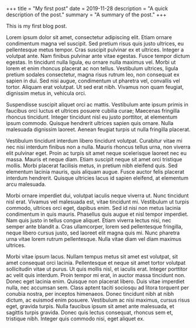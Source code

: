 +++
title = "My first post"
date = 2019-11-28
description = "A quick description of the post."
summary = "A summary of the post."
+++

This is my first blog post.

Lorem ipsum dolor sit amet, consectetur adipiscing elit. Etiam ornare condimentum magna vel suscipit. Sed pretium risus quis justo ultrices, eu pellentesque metus tempor. Cras suscipit pulvinar ex et ultrices. Integer a volutpat ante. Nam finibus pulvinar ante vitae egestas. Fusce tempor dictum egestas. In tincidunt nulla ligula, eu ornare nulla maximus vel. Morbi ut lorem et enim rhoncus placerat ac non tellus. Vestibulum ultrices, ligula pretium sodales consectetur, magna risus rutrum leo, non consequat ex sapien in dui. Sed nisi augue, condimentum ut pharetra vel, convallis vel tortor. Aliquam erat volutpat. Ut sed erat nibh. Vivamus non quam feugiat, dignissim metus in, vehicula orci.

Suspendisse suscipit aliquet orci ac mattis. Vestibulum ante ipsum primis in faucibus orci luctus et ultrices posuere cubilia curae; Maecenas fringilla rhoncus tincidunt. Integer tincidunt nisl eu justo porttitor, at elementum ipsum commodo. Quisque hendrerit ultrices sapien quis ornare. Nulla malesuada dignissim laoreet. Aenean feugiat turpis ut nulla fringilla placerat.

Vestibulum tincidunt interdum libero tincidunt volutpat. Curabitur vitae mi nec nisi interdum finibus non a nulla. Mauris rhoncus tellus urna, non viverra elit pulvinar eget. Proin ac turpis sit amet neque scelerisque laoreet nec eu massa. Mauris et neque diam. Etiam suscipit neque sit amet orci tristique mollis. Morbi placerat facilisis metus, in pretium nibh eleifend quis. Sed elementum lacinia mauris, quis aliquam augue. Fusce auctor felis placerat interdum hendrerit. Quisque ultricies lacus id sapien eleifend, at elementum arcu malesuada.

Morbi ornare imperdiet dui, volutpat iaculis neque viverra ut. Nunc tincidunt nisl erat. Vivamus vel malesuada est, vitae tincidunt mi. Vestibulum ut turpis commodo, ultrices orci eget, dapibus enim. Sed id nisi non metus lacinia condimentum in quis mauris. Phasellus quis augue et nisl tempor imperdiet. Nam quis justo in tellus congue aliquet. Etiam viverra lectus nisi, nec semper ante blandit a. Cras ullamcorper, lorem sed pellentesque fringilla, neque libero cursus justo, sed laoreet elit magna quis mi. Nunc pharetra urna vitae lorem rutrum pellentesque. Nulla vitae diam vel diam maximus ultrices.

Morbi vitae ipsum lacus. Nullam tempus metus sit amet est volutpat, sit amet consequat orci lacinia. Pellentesque et neque sit amet tortor volutpat sollicitudin vitae ut purus. Ut quis mollis nisl, et iaculis erat. Integer porttitor ac velit quis interdum. Proin tempor mi erat, in auctor massa tincidunt non. Donec eget lacinia enim. Quisque non placerat libero. Duis vitae imperdiet nulla, nec accumsan sem. Class aptent taciti sociosqu ad litora torquent per conubia nostra, per inceptos himenaeos. Donec tincidunt nibh at nibh dictum, ac euismod enim posuere. Vestibulum ac nisi maximus, cursus risus eget, gravida turpis. Nulla faucibus ipsum sit amet ante malesuada, et sagittis turpis gravida. Donec quis lectus consequat, rhoncus sem et, tristique nibh. Integer quis commodo nisi, eget aliquet ex.


